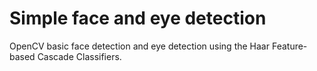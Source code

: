 # Simple face and eye detection
 OpenCV basic face detection and eye detection using the Haar Feature-based Cascade Classifiers.
